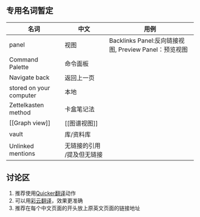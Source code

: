 

## 专用名词暂定
名词|中文 | 用例 |
-|-|-
panel | 视图 | Backlinks Panel:反向链接视图, Preview Panel：预览视图
 Command Palette| 命令面板|
 Navigate back|返回上一页|
 stored on your computer|本地|
Zettelkasten method |卡盒笔记法|
[[Graph view]]|[[图谱视图]]
vault | 库/资料库 |
Unlinked mentions | 无链接的引用 /提及但无链接



## 讨论区
1. 推荐使用[Quicker翻译](https://getquicker.net/Sharedaction?code=8445e9db-0949-4af5-0103-08d6ac716968)动作
2. 可以用[彩云翻译](https://fanyi.caiyunapp.com/)，效果更准确
3. 推荐在每个中文页面的开头放上原英文页面的链接地址